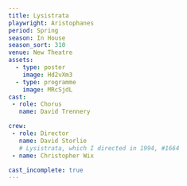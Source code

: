 ```yaml
---
title: Lysistrata
playwright: Aristophanes
period: Spring
season: In House
season_sort: 310
venue: New Theatre
assets:
  - type: poster
    image: Hd2vXm3
  - type: programme
    image: MRcSjdL
cast:
 - role: Chorus
   name: David Trennery

crew:
 - role: Director
   name: David Storlie
   # Lysistrata, which I directed in 1994, #1664
 - name: Christopher Wix

cast_incomplete: true
---
```

